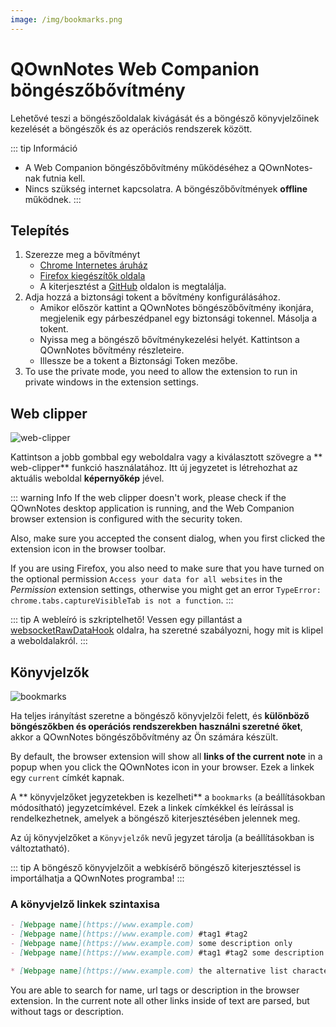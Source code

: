 ```yaml
---
image: /img/bookmarks.png
---
```


# QOwnNotes Web Companion böngészőbővítmény

Lehetővé teszi a böngészőoldalak kivágását és a böngésző könyvjelzőinek kezelését a böngészők és az operációs rendszerek között.

::: tip
Információ

- A Web Companion böngészőbővítmény működéséhez a QOwnNotes-nak futnia kell.
- Nincs szükség internet kapcsolatra. A böngészőbővítmények **offline** működnek.
:::

## Telepítés

1. Szerezze meg a bővítményt
   - [Chrome Internetes áruház](https://chrome.google.com/webstore/detail/qownnotes-web-companion/pkgkfnampapjbopomdpnkckbjdnpkbkp)
   - [Firefox kiegészítők oldala](https://addons.mozilla.org/firefox/addon/qownnotes-web-companion)
   - A kiterjesztést a [GitHub](https://github.com/qownnotes/web-companion/) oldalon is megtalálja.
2. Adja hozzá a biztonsági tokent a bővítmény konfigurálásához.
   - Amikor először kattint a QOwnNotes böngészőbővítmény ikonjára, megjelenik egy párbeszédpanel egy biztonsági tokennel. Másolja a tokent.
   - Nyissa meg a böngésző bővítménykezelési helyét. Kattintson a QOwnNotes bővítmény részleteire.
   - Illessze be a tokent a Biztonsági Token mezőbe.
3. To use the private mode, you need to allow the extension to run in private windows in the extension settings.

## Web clipper

![web-clipper](/img/web-clipper.png)

Kattintson a jobb gombbal egy weboldalra vagy a kiválasztott szövegre a ** web-clipper** funkció használatához. Itt új jegyzetet is létrehozhat az aktuális weboldal **képernyőkép** jével.

::: warning
Info If the web clipper doesn't work, please check if the QOwnNotes desktop application is running, and the Web Companion browser extension is configured with the security token.

Also, make sure you accepted the consent dialog, when you first clicked the extension icon in the browser toolbar.

If you are using Firefox, you also need to make sure that you have turned on the optional permission `Access your data for all websites` in the _Permission_ extension settings, otherwise you might get an error `TypeError: chrome.tabs.captureVisibleTab is not a function`.
:::

::: tip
A webleíró is szkriptelhető! Vessen egy pillantást a [websocketRawDataHook](../scripting/hooks.md#websocketrawdatahook) oldalra, ha szeretné szabályozni, hogy mit is klipel a weboldalakról.
:::

## Könyvjelzők

![bookmarks](/img/bookmarks.png)

Ha teljes irányítást szeretne a böngésző könyvjelzői felett, és **különböző böngészőkben és operációs rendszerekben használni szeretné őket**, akkor a QOwnNotes böngészőbővítmény az Ön számára készült.

By default, the browser extension will show all **links of the current note** in a popup when you click the QOwnNotes icon in your browser. Ezek a linkek egy `current` címkét kapnak.

A ** könyvjelzőket jegyzetekben is kezelheti** a `bookmarks` (a beállításokban módosítható) jegyzetcímkével. Ezek a linkek címkékkel és leírással is rendelkezhetnek, amelyek a böngésző kiterjesztésében jelennek meg.

Az új könyvjelzőket a `Könyvjelzők` nevű jegyzet tárolja (a beállításokban is változtatható).

::: tip
A böngésző könyvjelzőit a webkísérő böngésző kiterjesztéssel is importálhatja a QOwnNotes programba!
:::

### A könyvjelző linkek szintaxisa

```markdown
- [Webpage name](https://www.example.com)
- [Webpage name](https://www.example.com) #tag1 #tag2
- [Webpage name](https://www.example.com) some description only
- [Webpage name](https://www.example.com) #tag1 #tag2 some description and tags

* [Webpage name](https://www.example.com) the alternative list character also works
```

You are able to search for name, url tags or description in the browser extension. In the current note all other links inside of text are parsed, but without tags or description.
